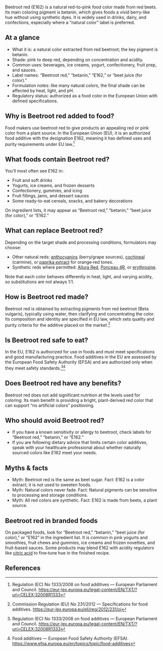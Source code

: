 Beetroot red (E162) is a natural red-to-pink food color made from red beets. Its main coloring pigment is betanin, which gives foods a vivid berry-like hue without using synthetic dyes. It is widely used in drinks, dairy, and confections, especially where a “natural color” label is preferred.
<!--more-->

## At a glance
- What it is: a natural color extracted from red beetroot; the key pigment is betanin.
- Shade: pink to deep red, depending on concentration and acidity.
- Common uses: beverages, ice creams, yogurt, confectionery, fruit prep, and sauces.
- Label names: “Beetroot red,” “betanin,” “E162,” or “beet juice (for color).”
- Formulation notes: like many natural colors, the final shade can be affected by heat, light, and pH.
- Regulatory status: authorized as a food color in the European Union with defined specifications.

## Why is Beetroot red added to food?
Food makers use beetroot red to give products an appealing red or pink color from a plant source. In the European Union (EU), it is an authorized food additive with the designation E162, meaning it has defined uses and purity requirements under EU law.[^2]

## What foods contain Beetroot red?
You’ll most often see E162 in:
- Fruit and soft drinks
- Yogurts, ice creams, and frozen desserts
- Confectionery, gummies, and icing
- Fruit fillings, jams, and dessert sauces
- Some ready-to-eat cereals, snacks, and bakery decorations

On ingredient lists, it may appear as “Beetroot red,” “betanin,” “beet juice (for color),” or “E162.”

## What can replace Beetroot red?
Depending on the target shade and processing conditions, formulators may choose:
- Other natural reds: [anthocyanins](/e163-anthocyanins) (berry/grape sources), [cochineal](/e120-cochineal) (carmine), or [paprika extract](/e160c-paprika-extract) for orange‑red tones.
- Synthetic reds where permitted: [Allura Red](/e129-allura-red), [Ponceau 4R](/e124-ponceau-4r), or [erythrosine](/e127-erythrosine).

Note that each color behaves differently in heat, light, and varying acidity, so substitutions are not always 1:1.

## How is Beetroot red made?
Beetroot red is obtained by extracting pigments from red beetroot (Beta vulgaris), typically using water, then clarifying and concentrating the color. Its composition and identity are specified in EU law, which sets quality and purity criteria for the additive placed on the market.[^1]

## Is Beetroot red safe to eat?
In the EU, E162 is authorized for use in foods and must meet specifications and good manufacturing practice. Food additives in the EU are assessed by the European Food Safety Authority (EFSA) and are authorized only when they meet safety standards.[^2][^3]

## Does Beetroot red have any benefits?
Beetroot red does not add significant nutrition at the levels used for coloring. Its main benefit is providing a bright, plant-derived red color that can support “no artificial colors” positioning.

## Who should avoid Beetroot red?
- If you have a known sensitivity or allergy to beetroot, check labels for “Beetroot red,” “betanin,” or “E162.”
- If you are following dietary advice that limits certain color additives, speak with your healthcare professional about whether naturally sourced colors like E162 meet your needs.

## Myths & facts
- Myth: Beetroot red is the same as beet sugar. Fact: E162 is a color extract; it is not used to sweeten foods.
- Myth: Natural colors never fade. Fact: Natural pigments can be sensitive to processing and storage conditions.
- Myth: All red colors are synthetic. Fact: E162 is made from beets, a plant source.

## Beetroot red in branded foods
On packaged foods, look for “Beetroot red,” “betanin,” “beet juice (for color),” or “E162” in the ingredient list. It is common in pink yogurts and smoothies, fruit chews and gummies, ice creams and frozen novelties, and fruit-based sauces. Some products may blend E162 with acidity regulators like [citric acid](/e330-citric-acid) to fine‑tune hue in the finished recipe.

## References
[^1]: Commission Regulation (EU) No 231/2012 — Specifications for food additives. https://eur-lex.europa.eu/eli/reg/2012/231/oj
[^2]: Regulation (EC) No 1333/2008 on food additives — European Parliament and Council. https://eur-lex.europa.eu/legal-content/EN/TXT/?uri=CELEX:32008R1333
[^3]: Food additives — European Food Safety Authority (EFSA). https://www.efsa.europa.eu/en/topics/topic/food-additives
[^4]: Betanin — PubChem, National Institutes of Health. https://pubchem.ncbi.nlm.nih.gov/compound/5280239
